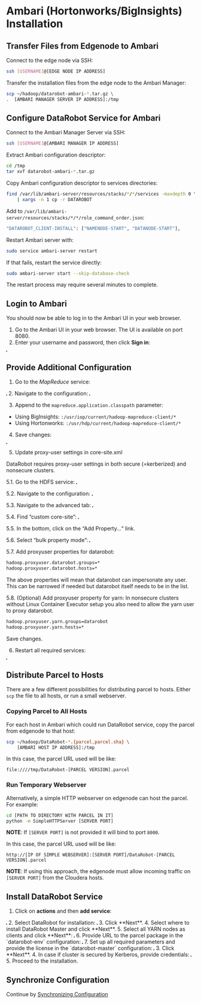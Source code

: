 # Ambari (Hortonworks/BigInsights) Installation

## Transfer Files from Edgenode to Ambari

Connect to the edge node via SSH:

```bash
ssh [USERNAME]@[EDGE NODE IP ADDRESS]
```

Transfer the installation files from the edge node to the Ambari Manager:

```bash
scp ~/hadoop/datarobot-ambari-*.tar.gz \
.  [AMBARI MANAGER SERVER IP ADDRESS]:/tmp
```

## Configure DataRobot Service for Ambari

Connect to the Ambari Manager Server via SSH:

```bash
ssh [USERNAME]@[AMBARI MANAGER IP ADDRESS]
```

Extract Ambari configuration descriptor:

```bash
cd /tmp
tar xvf datarobot-ambari-*.tar.gz
```

Copy Ambari configuration descriptor to services directories:

```bash
find /var/lib/ambari-server/resources/stacks/*/*/services -maxdepth 0 \
    | xargs -n 1 cp -r DATAROBOT
```

Add to `/var/lib/ambari-server/resources/stacks/*/*/role_command_order.json`:

```bash
"DATAROBOT_CLIENT-INSTALL": ["NAMENODE-START", "DATANODE-START"],
```

Restart Ambari server with:

```bash
sudo service ambari-server restart
```

If that fails, restart the service directly:

```bash
sudo ambari-server start --skip-database-check
```

The restart process may require several minutes to complete.

## Login to Ambari

You should now be able to log in to the Ambari UI in your web browser.

1. Go to the Ambari UI in your web browser. The UI is available on port 8080.
2. Enter your username and password, then click **Sign in**:
<img src="images/ambari-sign-in.png" alt="" style="border: 1px solid black;"/>

## Provide Additional Configuration

1. Go to the _MapReduce_ service:
<img src="images/ambari-mapreduce-service.png" alt="" style="border: 1px solid black;"/>
2. Navigate to the configuration:
<img src="images/ambari-navigation-config.png" alt="" style="border: 1px solid black;"/>

3. Append to the `mapreduce.application.classpath` parameter:
  * Using BigInsights: `:/usr/iop/current/hadoop-mapreduce-client/*`
  * Using Hortonworks: `:/usr/hdp/current/hadoop-mapreduce-client/*`

4. Save changes:
<img src="images/ambari-save-changes.png" alt="" style="border: 1px solid black;"/>

5. Update proxy-user settings in core-site.xml

DataRobot requires proxy-user settings in both secure (=kerberized) and nonsecure clusters.

5.1. Go to the HDFS service:
<img src="images/ambari-hdfs-service.png" alt="" style="border: 1px solid black;"/>

5.2. Navigate to the configuration:
<img src="images/ambari-hdfs-config.png" alt="" style="border: 1px solid black;"/>

5.3. Navigate to the advanced tab:
<img src="images/ambari-hdfs-advanced.png" alt="" style="border: 1px solid black;"/>

5.4. Find “custom core-site”:
<img src="images/ambari-hdfs-custom.png" alt="" style="border: 1px solid black;"/>

5.5. In the bottom, click on the “Add Property...“ link.

5.6. Select “bulk property mode”:
<img src="images/ambari-hdfs-bulk-props.png" alt="" style="border: 1px solid black;"/>

5.7. Add proxyuser properties for datarobot:

```bash
hadoop.proxyuser.datarobot.groups=*
hadoop.proxyuser.datarobot.hosts=*
```

The above properties will mean that datarobot can impersonate any user. This can be narrowed if needed but datarobot itself needs to be in the list.

5.8. (Optional) Add proxyuser property for yarn:
In nonsecure clusters without Linux Container Executor setup you also need to allow the yarn user to proxy datarobot.

```bash
hadoop.proxyuser.yarn.groups=datarobot
hadoop.proxyuser.yarn.hosts=*
```

Save changes.

6. Restart all required services:
<img src="images/ambari-restart-services.png" alt="" style="border: 1px solid black;"/>

## Distribute Parcel to Hosts

There are a few different possibilities for distributing parcel to hosts.
Either `scp` the file to all hosts, or run a small webserver.

### Copying Parcel to All Hosts

For each host in Ambari which could run DataRobot service, copy the parcel
from edgenode to that host:

```bash
scp ~/hadoop/DataRobot-*.{parcel,parcel.sha} \
    [AMBARI HOST IP ADDRESS]:/tmp
```

In this case, the parcel URL used will be like:

```
file:////tmp/DataRobot-[PARCEL VERSION].parcel
```

### Run Temporary Webserver

Alternatively, a simple HTTP webserver on edgenode can host the parcel.
For example:

```bash
cd [PATH TO DIRECTORY WITH PARCEL IN IT]
python -m SimpleHTTPServer [SERVER PORT]
```

**NOTE**: If `[SERVER PORT]` is not provided it will bind to port `8000`.

In this case, the parcel URL used will be like:

```
http://[IP OF SIMPLE WEBSERVER]:[SERVER PORT]/DataRobot-[PARCEL VERSION].parcel
```

**NOTE**: If using this approach, the edgenode must allow incoming traffic on `[SERVER PORT]`
from the Cloudera hosts.

## Install DataRobot Service

1. Click on **actions** and then **add service**:
<img src="images/ambari-add-service.png" alt="" style="border: 1px solid black;"/>
2. Select DataRobot for installation:
<img src="images/ambari-select-datarobot.png" alt="" style="border: 1px solid black;"/>
3. Click **Next**.
4. Select where to install DataRobot Master and click **Next**.
5. Select all YARN nodes as clients and click **Next**:
<img src="images/ambari-select-yarn.png" alt="" style="border: 1px solid black;"/>
6. Provide URL to the parcel package in the `datarobot-env` configuration:
<img src="images/ambari-parcel-url.png" alt="" style="border: 1px solid black;"/>
7. Set up all required parameters and provide the license in the `datarobot-master`
configuration:
<img src="images/ambari-required-params.png" alt="" style="border: 1px solid black;"/>
3. Click **Next**.
4. In case if cluster is secured by Kerberos, provide credentials:
<img src="images/ambari-kerberos.png" alt="" style="border: 1px solid black;"/>
5. Proceed to the installation.

## Synchronize Configuration

Continue by [Synchronizing Configuration](./hadoop-install.md#synchronize-configuration)
